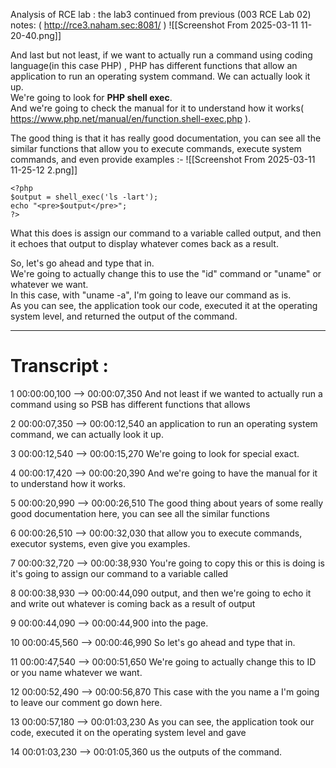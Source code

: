Analysis of RCE lab :  the lab3 continued from previous (003 RCE Lab 02) notes: 
( http://rce3.naham.sec:8081/ )
![[Screenshot From 2025-03-11 11-20-40.png]]


And last but not least, if we want to actually run a command using coding language(in this case PHP) , PHP has different functions that allow an application to run an operating system command. We can actually look it up.  
We're going to look for **PHP shell exec**.  
And we're going to check the manual for it to understand how it works( https://www.php.net/manual/en/function.shell-exec.php ). 

The good thing is that it has really good documentation, you can see all the similar functions that allow you to execute commands, execute system commands, and even provide examples :-
![[Screenshot From 2025-03-11 11-25-12 2.png]] 
```
<?php  
$output = shell_exec('ls -lart');  
echo "<pre>$output</pre>";  
?>
```
What this does is assign our command to a variable called output, and then it echoes that output to display whatever comes back as a result.  

So, let's go ahead and type that in.  
We're going to actually change this to use the "id" command or "uname" or whatever we want.  
In this case, with "uname -a", I'm going to leave our command as is.  
As you can see, the application took our code, executed it at the operating system level, and returned the output of the command.



---

# Transcript :
1
00:00:00,100 --> 00:00:07,350
And not least if we wanted to actually run a command using so PSB has different functions that allows

2
00:00:07,350 --> 00:00:12,540
an application to run an operating system command, we can actually look it up.

3
00:00:12,540 --> 00:00:15,270
We're going to look for special exact.

4
00:00:17,420 --> 00:00:20,390
And we're going to have the manual for it to understand how it works.

5
00:00:20,990 --> 00:00:26,510
The good thing about years of some really good documentation here, you can see all the similar functions

6
00:00:26,510 --> 00:00:32,030
that allow you to execute commands, executor systems, even give you examples.

7
00:00:32,720 --> 00:00:38,930
You're going to copy this or this is doing is it's going to assign our command to a variable called

8
00:00:38,930 --> 00:00:44,090
output, and then we're going to echo it and write out whatever is coming back as a result of output

9
00:00:44,090 --> 00:00:44,900
into the page.

10
00:00:45,560 --> 00:00:46,990
So let's go ahead and type that in.

11
00:00:47,540 --> 00:00:51,650
We're going to actually change this to ID or you name whatever we want.

12
00:00:52,490 --> 00:00:56,870
This case with the you name a I'm going to leave our comment go down here.

13
00:00:57,180 --> 00:01:03,230
As you can see, the application took our code, executed it on the operating system level and gave

14
00:01:03,230 --> 00:01:05,360
us the outputs of the command.